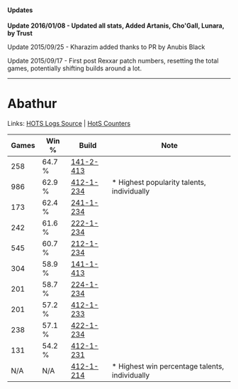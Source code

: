 #### Updates
**Update 2016/01/08 - Updated all stats, Added Artanis, Cho'Gall, Lunara, by Trust**

Update 2015/09/25 - Kharazim added thanks to PR by Anubis Black

Update 2015/09/17 - First post Rexxar patch numbers, resetting the total games, potentially shifting builds around a lot.

***

# Abathur

Links: [HOTS Logs Source](https://www.hotslogs.com/Sitewide/HeroDetails?Hero=Abathur) | [HotS Counters](http://hotscounters.com/#/hero/Abathur)

Games  | Win %  | Build     | Note
-----  | -----  | -----     | ----
258    | 64.7 % | [141-2-413](http://www.heroesfire.com/hots/talent-calculator/abathur#hYEz) | 
986    | 62.9 % | [412-1-234](http://www.heroesfire.com/hots/talent-calculator/abathur#rtaI) | * Highest popularity talents, individually
173    | 62.4 % | [241-1-234](http://www.heroesfire.com/hots/talent-calculator/abathur#lM5Y) | 
242    | 61.6 % | [222-1-234](http://www.heroesfire.com/hots/talent-calculator/abathur#kdio) | 
545    | 60.7 % | [212-1-234](http://www.heroesfire.com/hots/talent-calculator/abathur#kFII) | 
304    | 58.9 % | [141-1-413](http://www.heroesfire.com/hots/talent-calculator/abathur#hX_L) | 
201    | 58.7 % | [224-1-234](http://www.heroesfire.com/hots/talent-calculator/abathur#kibI) | 
201    | 57.2 % | [412-1-233](http://www.heroesfire.com/hots/talent-calculator/abathur#rtaH) | 
238    | 57.1 % | [422-1-234](http://www.heroesfire.com/hots/talent-calculator/abathur#sF-o) | 
131    | 54.2 % | [412-1-231](http://www.heroesfire.com/hots/talent-calculator/abathur#rtaF) | 
N/A    | N/A    | [412-1-214](http://www.heroesfire.com/hots/talent-calculator/abathur#rtZ-) | * Highest win percentage talents, individually

